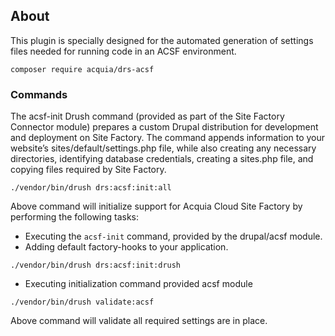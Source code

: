 ## About
This plugin is specially designed for the automated generation of settings files needed for running code in an ACSF environment.

```
composer require acquia/drs-acsf
```

### Commands
The acsf-init Drush command (provided as part of the Site Factory Connector module) prepares a custom Drupal distribution for development and deployment on Site Factory. The command appends information to your website’s sites/default/settings.php file, while also creating any necessary directories, identifying database credentials, creating a sites.php file, and copying files required by Site Factory.

```
./vendor/bin/drush drs:acsf:init:all
```
Above command will initialize support for Acquia Cloud Site Factory by performing the following tasks:
- Executing the `acsf-init` command, provided by the drupal/acsf module.
- Adding default factory-hooks to your application.

```
./vendor/bin/drush drs:acsf:init:drush
```
- Executing initialization command provided acsf module

```
./vendor/bin/drush validate:acsf
```
Above command will validate all required settings are in place.
